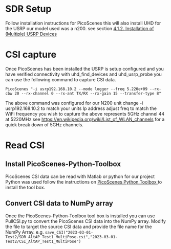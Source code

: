 # SDR Setup

Follow installation instructions for PicoScenes this will also install UHD for the USRP our model used was a n200.
see section [4.1.2. Installation of (Multiple) USRP Devices](https://ps.zpj.io/installation.html#installation-of-multiple-usrp-devices)

# CSI capture

Once PicoScenes has been installed the USRP is setup configured and you have verified connectivity with uhd_find_devices and uhd_usrp_probe you can use the following command to capture CSI data.

`PicoScenes "-i usrp192.168.10.2 --mode logger --freq 5.220e+09 --rx-cbw 20 --rx-channel 0 --rx-ant TX/RX --rx-gain 15 --transfer-type 8"`

The above command was configured for our N200 unit change -i usrp192.168.10.2 to match your units Ip address adjust freq to match the WiFi frequency you wish to capture the above represents 5GHz channel 44 at 5220MHz see https://en.wikipedia.org/wiki/List_of_WLAN_channels for a quick break down of 5GHz channels.

# Read CSI

## Install PicoScenes-Python-Toolbox

PicoScenes CSI data can be read with Matlab or python for our project Python was used follow the instructions on
[PicoScenes Python Toolbox ](https://gitlab.com/wifisensing/PicoScenes-Python-Toolbox) to install the tool box.

## Convert CSI data to NumPy array

Once the PicoScenes-Python-Toolbox tool box is installed you can use PullCSI.py to convert the PicoScenes CSI data into the NumPy array.
Modify the file to target the source CSI data and provide the file name for the NumPy Array.
e.g.
`save_CSI("2023-03-01-Test2/SDR_AltAP_Test1_MultiPose.csi","2023-03-01-Test2/CSI_AltAP_Test1_MultiPose")`
